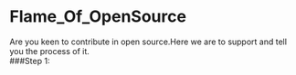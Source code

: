 # Flame_Of_OpenSource
Are you keen to contribute in open source.Here we are to support and tell you the process of it.<br>
###Step 1:
